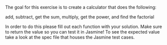 The goal for this exercise is to create a calculator that does the following:

add, subtract, get the sum, multiply, get the power, and find the factorial

In order to do this please fill out each function with your solution. 
Make sure to return the value so you can test it in Jasmine! To see the expected value
take a look at the spec file that houses the Jasmine test cases.